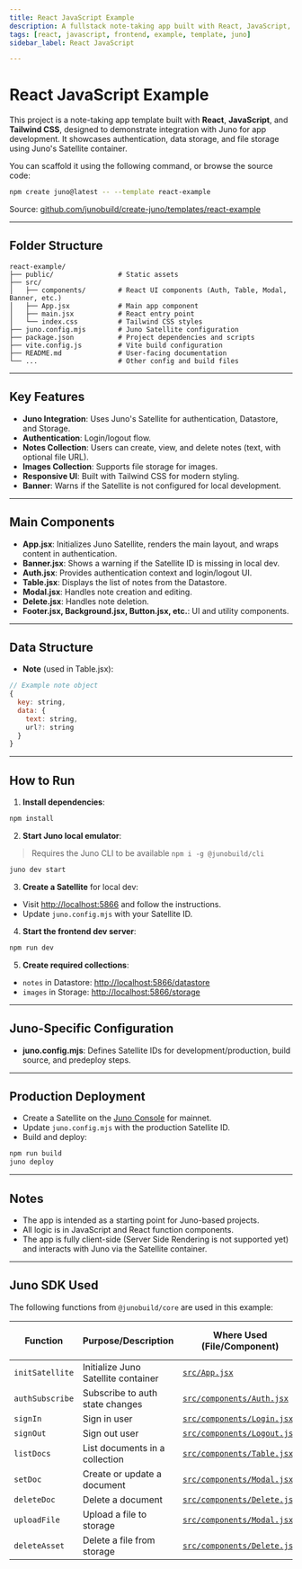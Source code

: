 ```yaml
---
title: React JavaScript Example
description: A fullstack note-taking app built with React, JavaScript, and Tailwind CSS using Juno for authentication, data, and file storage.
tags: [react, javascript, frontend, example, template, juno]
sidebar_label: React JavaScript

---
```


# React JavaScript Example

This project is a note-taking app template built with **React**, **JavaScript**, and **Tailwind CSS**, designed to demonstrate integration with Juno for app development. It showcases authentication, data storage, and file storage using Juno's Satellite container.

You can scaffold it using the following command, or browse the source code:

```bash
npm create juno@latest -- --template react-example
```

Source: [github.com/junobuild/create-juno/templates/react-example](https://github.com/junobuild/create-juno/tree/main/templates/react-example)

---

## Folder Structure

```
react-example/
├── public/                # Static assets
├── src/
│   ├── components/        # React UI components (Auth, Table, Modal, Banner, etc.)
│   ├── App.jsx            # Main app component
│   ├── main.jsx           # React entry point
│   └── index.css          # Tailwind CSS styles
├── juno.config.mjs        # Juno Satellite configuration
├── package.json           # Project dependencies and scripts
├── vite.config.js         # Vite build configuration
├── README.md              # User-facing documentation
└── ...                    # Other config and build files
```

---

## Key Features

- **Juno Integration**: Uses Juno's Satellite for authentication, Datastore, and Storage.
- **Authentication**: Login/logout flow.
- **Notes Collection**: Users can create, view, and delete notes (text, with optional file URL).
- **Images Collection**: Supports file storage for images.
- **Responsive UI**: Built with Tailwind CSS for modern styling.
- **Banner**: Warns if the Satellite is not configured for local development.

---

## Main Components

- **App.jsx**: Initializes Juno Satellite, renders the main layout, and wraps content in authentication.
- **Banner.jsx**: Shows a warning if the Satellite ID is missing in local dev.
- **Auth.jsx**: Provides authentication context and login/logout UI.
- **Table.jsx**: Displays the list of notes from the Datastore.
- **Modal.jsx**: Handles note creation and editing.
- **Delete.jsx**: Handles note deletion.
- **Footer.jsx, Background.jsx, Button.jsx, etc.**: UI and utility components.

---

## Data Structure

- **Note** (used in Table.jsx):

```js
// Example note object
{
  key: string,
  data: {
    text: string,
    url?: string
  }
}
```

---

## How to Run

1. **Install dependencies**:

```sh
npm install
```

2. **Start Juno local emulator**:

> Requires the Juno CLI to be available `npm i -g @junobuild/cli`

```sh
juno dev start
```

3. **Create a Satellite** for local dev:

- Visit [http://localhost:5866](http://localhost:5866) and follow the instructions.
- Update `juno.config.mjs` with your Satellite ID.

4. **Start the frontend dev server**:

```sh
npm run dev
```

5. **Create required collections**:

- `notes` in Datastore: [http://localhost:5866/datastore](http://localhost:5866/datastore)
- `images` in Storage: [http://localhost:5866/storage](http://localhost:5866/storage)

---

## Juno-Specific Configuration

- **juno.config.mjs**: Defines Satellite IDs for development/production, build source, and predeploy steps.

---

## Production Deployment

- Create a Satellite on the [Juno Console](https://console.juno.build) for mainnet.
- Update `juno.config.mjs` with the production Satellite ID.
- Build and deploy:

```sh
npm run build
juno deploy
```

---

## Notes

- The app is intended as a starting point for Juno-based projects.
- All logic is in JavaScript and React function components.
- The app is fully client-side (Server Side Rendering is not supported yet) and interacts with Juno via the Satellite container.

---

## Juno SDK Used

The following functions from `@junobuild/core` are used in this example:

| Function        | Purpose/Description                 | Where Used (File/Component)                                                                                                         | Juno Docs/Source Reference                                                             |
| --------------- | ----------------------------------- | ----------------------------------------------------------------------------------------------------------------------------------- | -------------------------------------------------------------------------------------- |
| `initSatellite` | Initialize Juno Satellite container | [`src/App.jsx`](https://github.com/junobuild/create-juno/blob/main/templates/react-example/src/App.jsx)                             | [initSatellite](https://juno.build/docs/setup-the-sdk#initialization)                  |
| `authSubscribe` | Subscribe to auth state changes     | [`src/components/Auth.jsx`](https://github.com/junobuild/create-juno/blob/main/templates/react-example/src/components/Auth.jsx)     | [authSubscribe](https://juno.build/docs/build/authentication/development#subscription) |
| `signIn`        | Sign in user                        | [`src/components/Login.jsx`](https://github.com/junobuild/create-juno/blob/main/templates/react-example/src/components/Login.jsx)   | [signIn](https://juno.build/docs/build/authentication/development#sign-in)             |
| `signOut`       | Sign out user                       | [`src/components/Logout.jsx`](https://github.com/junobuild/create-juno/blob/main/templates/react-example/src/components/Logout.jsx) | [signOut](https://juno.build/docs/build/authentication/development#sign-out)           |
| `listDocs`      | List documents in a collection      | [`src/components/Table.jsx`](https://github.com/junobuild/create-juno/blob/main/templates/react-example/src/components/Table.jsx)   | [listDocs](https://juno.build/docs/build/datastore/development#list-documents)         |
| `setDoc`        | Create or update a document         | [`src/components/Modal.jsx`](https://github.com/junobuild/create-juno/blob/main/templates/react-example/src/components/Modal.jsx)   | [setDoc](https://juno.build/docs/build/datastore/development#add-a-document)           |
| `deleteDoc`     | Delete a document                   | [`src/components/Delete.jsx`](https://github.com/junobuild/create-juno/blob/main/templates/react-example/src/components/Delete.jsx) | [deleteDoc](https://juno.build/docs/build/datastore/development#delete-a-document)     |
| `uploadFile`    | Upload a file to storage            | [`src/components/Modal.jsx`](https://github.com/junobuild/create-juno/blob/main/templates/react-example/src/components/Modal.jsx)   | [uploadFile](https://juno.build/docs/build/storage/development#upload-asset)           |
| `deleteAsset`   | Delete a file from storage          | [`src/components/Delete.jsx`](https://github.com/junobuild/create-juno/blob/main/templates/react-example/src/components/Delete.jsx) | [deleteAsset](https://juno.build/docs/build/storage/development#delete-asset)          |
